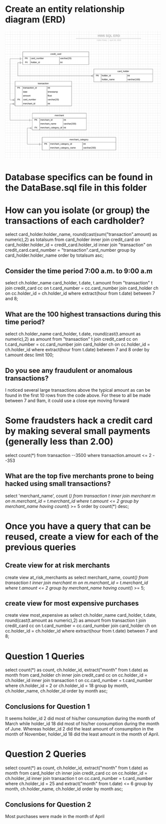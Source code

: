# Create an entity relationship diagram (ERD)
![ERD](ERD.png)

# Database specifics can be found in the DataBase.sql file in this folder

# How can you isolate (or group) the transactions of each cardholder?
select card_holder.holder_name,
round(cast(sum("transaction".amount) as numeric),2) as totalsum
from card_holder
inner join credit_card 
on card_holder.holder_id = credit_card.holder_id
inner join "transaction" 
on credit_card.card_number = "transaction".card_number
group by card_holder.holder_name
order by totalsum asc;

## Consider the time period 7:00 a.m. to 9:00 a.m
select ch.holder_name card_holder, t.date, t.amount
from "transaction" t
join credit_card cc
on t.card_number = cc.card_number
join card_holder ch
on cc.holder_id = ch.holder_id
where extract(hour from t.date) between 7 and 8;

## What are the 100 highest transactions during this time period?
select ch.holder_name card_holder, t.date, 
round(cast(t.amount as numeric),2) as amount
from "transaction" t
join credit_card cc
on t.card_number = cc.card_number
join card_holder ch
on cc.holder_id = ch.holder_id
where extract(hour from t.date) between 7 and 8
order by t.amount desc
limit 100;

## Do you see any fraudulent or anomalous transactions?
I noticed several large transactions above the typical amount as can be found in the first 10 rows from the code above. For these to all be made between 7 and 9am, it could use a close eye moving forward

# Some fraudsters hack a credit card by making several small payments (generally less than  2.00) 
select count(*) from transaction --3500
where transaction.amount <= 2 --353

## What are the top five merchants prone to being hacked using small transactions?
select 'merchant_name', count (*) from transaction t
inner join merchant m
on m.merchant_id = t.merchant_id
where t.amount <= 2
group by merchant_name
having count(*) >= 5
order by count(*) desc;

# Once you have a query that can be reused, create a view for each of the previous queries

## Create view for at risk merchants
create view at_risk_merchants as
select merchant_name, count(*) from transaction t
inner join merchant m
on m.merchant_id = t.merchant_id
where t.amount <= 2
group by merchant_name
having count(*) >= 5;

## create view for most expensive purchases
create view most_expensive as
select ch.holder_name card_holder, t.date, 
round(cast(t.amount as numeric),2) as amount
from transaction t
join credit_card cc
on t.card_number = cc.card_number
join card_holder ch
on cc.holder_id = ch.holder_id
where extract(hour from t.date) between 7 and 8;

# Question 1 Queries
select count(*) as count, ch.holder_id, extract("month" from t.date) as month from card_holder ch
inner join credit_card cc 
on cc.holder_id = ch.holder_id
inner join transaction t
on cc.card_number = t.card_number
where ch.holder_id = 2 or ch.holder_id = 18
group by month, ch.holder_name, ch.holder_id
order by month asc;

## Conclusions for Question 1
It seems holder_id 2 did most of his/her consumption during the month of March while holder_id 18 did most of his/her consumption during the month of June. Whereas holder_id 2 did the least amount of consumpiton in the month of November, holder_id 18 did the least amount in the month of April.

# Question 2 Queries
select count(*) as count, ch.holder_id, 
extract("month" from t.date) as month from card_holder ch
inner join credit_card cc 
on cc.holder_id = ch.holder_id
inner join transaction t
on cc.card_number = t.card_number
where ch.holder_id = 25 and extract("month" from t.date) <= 6
group by month, ch.holder_name, ch.holder_id
order by month asc;

## Conclusions for Question 2
Most purchases were made in the month of April